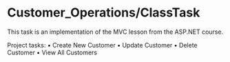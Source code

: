 # Customer_Operations/ClassTask
This task is an implementation of the MVC lesson from the ASP.NET course.

Project tasks:
• Create New Customer
• Update Customer 
• Delete Customer
• View All Customers
